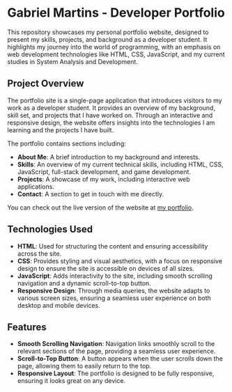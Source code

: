 # Gabriel Martins - Developer Portfolio

This repository showcases my personal portfolio website, designed to present my skills, projects, and background as a developer student. It highlights my journey into the world of programming, with an emphasis on web development technologies like HTML, CSS, JavaScript, and my current studies in System Analysis and Development.

## Project Overview

The portfolio site is a single-page application that introduces visitors to my work as a developer student. It provides an overview of my background, skill set, and projects that I have worked on. Through an interactive and responsive design, the website offers insights into the technologies I am learning and the projects I have built.

The portfolio contains sections including:

- **About Me**: A brief introduction to my background and interests.
- **Skills**: An overview of my current technical skills, including HTML, CSS, JavaScript, full-stack development, and game development.
- **Projects**: A showcase of my work, including interactive web applications.
- **Contact**: A section to get in touch with me directly.

You can check out the live version of the website at [my portfolio](https://secrettrack.github.io/portifolio-page/).

## Technologies Used

- **HTML**: Used for structuring the content and ensuring accessibility across the site.
- **CSS**: Provides styling and visual aesthetics, with a focus on responsive design to ensure the site is accessible on devices of all sizes.
- **JavaScript**: Adds interactivity to the site, including smooth scrolling navigation and a dynamic scroll-to-top button.
- **Responsive Design**: Through media queries, the website adapts to various screen sizes, ensuring a seamless user experience on both desktop and mobile devices.

## Features

- **Smooth Scrolling Navigation**: Navigation links smoothly scroll to the relevant sections of the page, providing a seamless user experience.
- **Scroll-to-Top Button**: A button appears when the user scrolls down the page, allowing them to easily return to the top.
- **Responsive Layout**: The portfolio is designed to be fully responsive, ensuring it looks great on any device.
